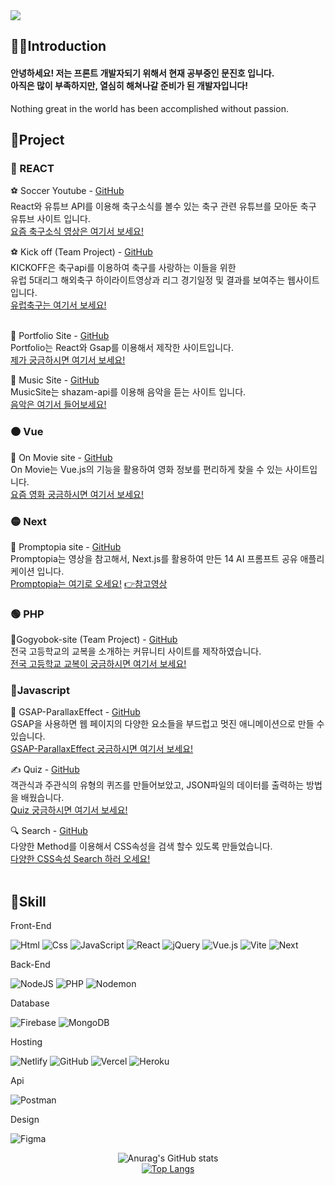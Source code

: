 <div align=left>
<img src="https://capsule-render.vercel.app/api?type=rounded&color=timeGradient&text=Welcome%20to%20JinHo's%20GitHub%20👋&fontSize=50" />

<br>
<h2>🙍‍♂️Introduction</h2>
<h4>안녕하세요! 저는 프론트 개발자되기 위해서 현재 공부중인 문진호 입니다.<br>
아직은 많이 부족하지만, 열심히 해쳐나갈 준비가 된 개발자입니다!</h4>

Nothing great in the world has been accomplished without passion.
<br>

## 📄Project

### 🔴 REACT
⚽ Soccer Youtube - [GitHub](https://github.com/jinhomun/SoccerYoutube-site)    
React와 유튜브 API를 이용해 축구소식를 볼수 있는 축구 관련 유튜브를 모아둔 축구 유튜브 사이트 입니다.<br> 
[요즘 축구소식 영상은 여기서 보세요!](https://youtube-project2023-jinhomun.netlify.app/) <br>

⚽ Kick off (Team Project) - [GitHub](https://github.com/audgns722/kickoff)<br>
KICKOFF은 축구api를 이용하여 축구를 사랑하는 이들을 위한<br>
유럽 5대리그 해외축구 하이라이트영상과 리그 경기일정 및 결과를 보여주는 웹사이트 입니다.<br>
[유럽축구는 여기서 보세요!](https://kickoffproject.fly.dev/)<br>
<br>

💪 Portfolio Site - [GitHub](https://github.com/jinhomun/Portfolio-react)   
Portfolio는 React와 Gsap를 이용해서 제작한 사이트입니다.    
[제가 궁금하시면 여기서 보세요!](https://portfolio-react.fly.dev/)<br>

🎵 Music Site - [GitHub](https://github.com/jinhomun/project_music_player)<br>
MusicSite는 shazam-api를 이용해 음악을 듣는 사이트 입니다.<br>
[음악은 여기서 들어보세요!](https://project-music-player-moon.netlify.app/)<br>

### 🟠 Vue
🎥 On Movie site - [GitHub](https://github.com/jinhomun/OnMovie-site)    
On Movie는 Vue.js의 기능을 활용하여 영화 정보를 편리하게 찾을 수 있는 사이트입니다.    
[요즘 영화 궁금하시면 여기서 보세요!](https://react-project0106-439eb.web.app/)<br>
### 🟡 Next
📄 Promptopia site - [GitHub](https://github.com/jinhomun/Next.js-Promptopia)   
Promptopia는 영상을 참고해서, Next.js를 활용하여 만든  14 AI 프롬프트 공유 애플리케이션 입니다.   
[Promptopia는 여기로 오세요!](https://next-js-promptopia-one.vercel.app/)
[👉참고영상](https://www.youtube.com/watch?v=wm5gMKuwSYk&t=5916s)<br>
### 🟢 PHP
🥼Gogyobok-site (Team Project) - [GitHub](https://github.com/jinhomun/Gogyobok-site)     
전국 고등학교의 교복을 소개하는 커뮤니티 사이트를 제작하였습니다.   
[전국 고등학교 교복이 궁금하시면 여기서 보세요!](http://answlsgh95.dothome.co.kr/blog_php/main/main.php) <br>

### 🔵Javascript
💪 GSAP-ParallaxEffect - [GitHub](https://github.com/jinhomun/GSAP-ParallaxEffect)   
GSAP을 사용하면 웹 페이지의 다양한 요소들을 부드럽고 멋진 애니메이션으로 만들 수 있습니다.      
[GSAP-ParallaxEffect 궁금하시면 여기서 보세요!](https://jinhomun.github.io/webs2024/javascript/gsap/gsap01.html) <br>

✍ Quiz - [GitHub](https://github.com/jinhomun/QuizEffect)   
객관식과 주관식의 유형의 퀴즈를 만들어보았고, JSON파일의 데이터를 출력하는 방법을 배웠습니다.   
[Quiz 궁금하시면 여기서 보세요!](https://jinhomun.github.io/webs2024/javascript/quiz/quizEffect01.html) <br>

🔍 Search - [GitHub](https://github.com/jinhomun/QuizEffect)   
다양한 Method를 이용해서 CSS속성을 검색 할수 있도록 만들었습니다.<br>
[다양한 CSS속성 Search 하러 오세요!](https://jinhomun.github.io/webs2024/javascript/search/index.html)<br>
<br>


<h2>🔨Skill</h2>

Front-End   

<!-- HTML5 -->
<img alt="Html" src="https://img.shields.io/badge/HTML5-E34F26.svg?&logo=HTML5&logoColor=white"/>
<!-- CSS3 -->
<img alt="Css" src="https://img.shields.io/badge/CSS3-1572B6.svg?&logo=CSS3&logoColor=white"/>
<!-- JavaScript -->
<img alt="JavaScript" src="https://img.shields.io/badge/JavaScript-F7DF1E.svg?&logo=JavaScript&logoColor=black"/>
<!-- jQuery -->
<!-- React -->
<img alt="React" src="https://img.shields.io/badge/react-%2320232a.svg?logo=react&logoColor=%2361DAFB"/>
<img alt="jQuery" src="https://img.shields.io/badge/jquery-%230769AD.svg?logo=jquery&logoColor=white"/>
<!-- Vue.js -->
<img alt="Vue.js" src="https://img.shields.io/badge/vuejs-%2335495e.svg?logo=vuedotjs&logoColor=%234FC08D"/>
<!-- Vite -->
<img alt="Vite" src="https://img.shields.io/badge/vite-%23646CFF.svg?logo=vite&logoColor=white"/>
<!-- Next -->
<img alt="Next" src="https://img.shields.io/badge/Next-black?logo=next.js&logoColor=white"/>

Back-End

<!-- NodeJS -->
<img alt="NodeJS" src="https://img.shields.io/badge/node.js-6DA55F?logo=node.js&logoColor=white"/>
<!-- PHP -->
<img alt="PHP" src="https://img.shields.io/badge/php-%23777BB4.svg?logo=php&logoColor=white"/>
<!-- Nodemon -->
<img alt="Nodemon" src="https://img.shields.io/badge/NODEMON-%23323330.svg?logo=nodemon&logoColor=%BBDEAD"/>

Database

<!-- Firebase -->
<img alt="Firebase" src="https://img.shields.io/badge/Firebase-039BE5?logo=Firebase&logoColor=white"/>
<!-- MongoDB -->
<img alt="MongoDB" src="https://img.shields.io/badge/MongoDB-%234ea94b.svg?logo=mongodb&logoColor=white"/>

Hosting

<!-- Netlify -->
<img alt="Netlify" src="https://img.shields.io/badge/netlify-%23000000.svg?logo=netlify&logoColor=#00C7B7"/>
<!-- GitHub -->
<img alt="GitHub" src="https://img.shields.io/badge/github-%23121011.svg?logo=github&logoColor=white"/>
<!-- Vercel -->
<img alt="Vercel" src="https://img.shields.io/badge/vercel-%23000000.svg?logo=vercel&logoColor=white"/>
<!-- Heroku -->
<img alt="Heroku" src="https://img.shields.io/badge/heroku-%23430098.svg?logo=heroku&logoColor=white"/>

Api   

<!-- Postman -->
<img alt="Postman" src="https://img.shields.io/badge/Postman-FF6C37?logo=postman&logoColor=white"/>

Design   
<!-- Figma -->
<img alt="Figma" src="https://img.shields.io/badge/figma-%23F24E1E.svg?logo=figma&logoColor=white"/>


<div align=center>

![Anurag's GitHub stats](https://github-readme-stats.vercel.app/api?username=Jinhomun&show_icons=true&theme=dracula)<br>
[![Top Langs](https://github-readme-stats.vercel.app/api/top-langs/?username=Jinhomun&layout=donut&theme=dracula)](https://github.com/jinhomun/github-readme-stats)
</div>

